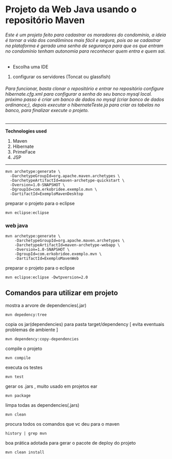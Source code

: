 # Projeto da Web Java usando o repositório Maven

###### Este é um projeto feito para cadastrar os moradores do condomínio, a ideia é tornar a vida dos condôminos mais fácil e segura, pois ao se cadastrar na plataforma é gerada uma senha de segurança para que os que entram no condomínio tenham autonomia para reconhecer quem entra e quem sai.

* Escolha uma IDE
1. configurar os servidores (Toncat ou glassfish)

###### Para funcionar, basta clonar o repositório e entrar no repositório configure hibernate.cfg.xml para configurar a senha do seu banco mysql local. próximo passo é criar um banco de dados no mysql (criar banco de dados ordinance;), depois executar o hibernateTeste.ja para criar as tabelas no banco, para finalizar execute o projeto.
----------------------------------------------------------------------------

**Technologies used** 
1. Maven
2. Hibernate
3. PrimeFace
4. JSP

--------------------------------------------------------------------------------



```
mvn archetype:generate \
  -DarchetypeGroupId=org.apache.maven.archetypes \
  -DarchetypeArtifactId=maven-archetype-quickstart \
  -Dversion=1.0-SNAPSHOT \
  -DgroupId=com.erkobridee.exemplo.mvn \
  -DartifactId=ExemploMavenDesktop
```

preparar o projeto para o eclipse

```
mvn eclipse:eclipse 
```


### web java

```
mvn archetype:generate \
    -DarchetypeGroupId=org.apache.maven.archetypes \
    -DarchetypeArtifactId=maven-archetype-webapp \
    -Dversion=1.0-SNAPSHOT \
    -DgroupId=com.erkobridee.exemplo.mvn \
    -DartifactId=ExemploMavenWeb
```

preparar o projeto para o eclipse

```
mvn eclipse:eclipse -Dwtpversion=2.0
```

## Comandos para utilizar em projeto

mostra a arvore de dependencies(.jar)

	mvn depedency:tree 

copia os jar(dependencies) para pasta target/dependency [ evita eventuais problemas de ambiente ]

	mvn dependency:copy-dependencies

compile o projeto

	mvn compile

executa os testes

	mvn test 

gerar os .jars , muito usado em projetos ear

	mvn package 

limpa todas as dependencies(.jars)

	mvn clean 

procura todos os comandos que vc deu para o maven

	history | grep mvn 

boa prática adotada para gerar o pacote de deploy do projeto

	mvn clean install

